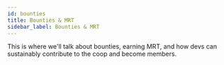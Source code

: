 ```yaml
---
id: bounties
title: Bounties & MRT
sidebar_label: Bounties & MRT
---
```


This is where we'll talk about bounties, earning MRT, and how devs can sustainably contribute to the coop and become members.
